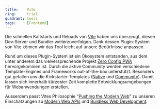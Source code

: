 ```yaml
---
title:    Vite  
ring:     trial  
quadrant: tools
tags:     [Frontend]
---
```


Die schnellen Kaltstarts und Reloads von [Vite][vite] haben uns überzeugt, diesen Dev-Server und Bundler
weiterzuverfolgen. Dank dessen Plugin-System von Vite können wir das Tool leicht auf unsere Bedürfnisse anpassen.

Rund um dieses Plugin-System ist ein Ökosystem entstanden, aus dem unter anderem das vielversprechende Projekt [Zero
Config PWA][zero-config-pwa] hervorgekommen ist. Durch die aktive Community werden verschiedene Template-Engines und
Frameworks out-of-the-box unterstützt. Besonders gut gefallen uns die Kickstarter-Templates ([Native][native] und
[Community][community]). Damit lassen sich innerhalb kürzester Zeit komplette Entwicklungsumgebungen für Webanwendungen
erstellen.

Ausserdem passt Vites Philosophie "[Pushing the Modern Web][pushing-the-modern-web]" zu unseren Einschätzungen zu
[Modern Web APIs][modern-web-apis] und [Buildless Web Development][buildless-web-development].

[vite]: https://vitejs.dev
[zero-config-pwa]: https://github.com/vite-pwa/vite-plugin-pwa
[native]: https://github.com/vitejs/vite/tree/main/packages/create-vite
[community]: https://github.com/vitejs/awesome-vite#templates
[pushing-the-modern-web]: https://vitejs.dev/guide/philosophy.html#pushing-the-modern-web
[modern-web-apis]: /concepts-and-methods/modern-web-apis
[buildless-web-development]: /concepts-and-methods/buildless-web-development
